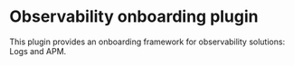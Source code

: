 # Observability onboarding plugin

This plugin provides an onboarding framework for observability solutions: Logs and APM.
